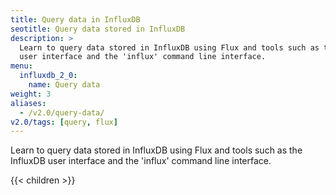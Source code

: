 ```yaml
---
title: Query data in InfluxDB
seotitle: Query data stored in InfluxDB
description: >
  Learn to query data stored in InfluxDB using Flux and tools such as the InfluxDB
  user interface and the 'influx' command line interface.
menu:
  influxdb_2_0:
    name: Query data
weight: 3
aliases:
  - /v2.0/query-data/
v2.0/tags: [query, flux]
---
```


Learn to query data stored in InfluxDB using Flux and tools such as the InfluxDB
user interface and the 'influx' command line interface.

{{< children >}}
